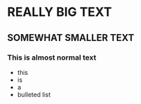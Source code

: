 # REALLY BIG TEXT
## SOMEWHAT SMALLER TEXT
### This is almost normal text

- this
- is
- a
- bulleted list
